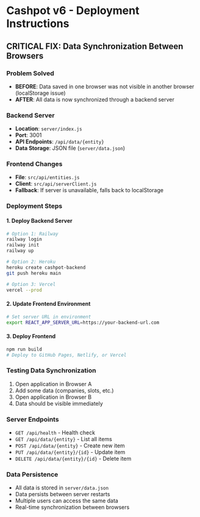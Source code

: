 # Cashpot v6 - Deployment Instructions

## CRITICAL FIX: Data Synchronization Between Browsers

### Problem Solved
- **BEFORE**: Data saved in one browser was not visible in another browser (localStorage issue)
- **AFTER**: All data is now synchronized through a backend server

### Backend Server
- **Location**: `server/index.js`
- **Port**: 3001
- **API Endpoints**: `/api/data/{entity}`
- **Data Storage**: JSON file (`server/data.json`)

### Frontend Changes
- **File**: `src/api/entities.js`
- **Client**: `src/api/serverClient.js`
- **Fallback**: If server is unavailable, falls back to localStorage

### Deployment Steps

#### 1. Deploy Backend Server
```bash
# Option 1: Railway
railway login
railway init
railway up

# Option 2: Heroku
heroku create cashpot-backend
git push heroku main

# Option 3: Vercel
vercel --prod
```

#### 2. Update Frontend Environment
```bash
# Set server URL in environment
export REACT_APP_SERVER_URL=https://your-backend-url.com
```

#### 3. Deploy Frontend
```bash
npm run build
# Deploy to GitHub Pages, Netlify, or Vercel
```

### Testing Data Synchronization
1. Open application in Browser A
2. Add some data (companies, slots, etc.)
3. Open application in Browser B
4. Data should be visible immediately

### Server Endpoints
- `GET /api/health` - Health check
- `GET /api/data/{entity}` - List all items
- `POST /api/data/{entity}` - Create new item
- `PUT /api/data/{entity}/{id}` - Update item
- `DELETE /api/data/{entity}/{id}` - Delete item

### Data Persistence
- All data is stored in `server/data.json`
- Data persists between server restarts
- Multiple users can access the same data
- Real-time synchronization between browsers
